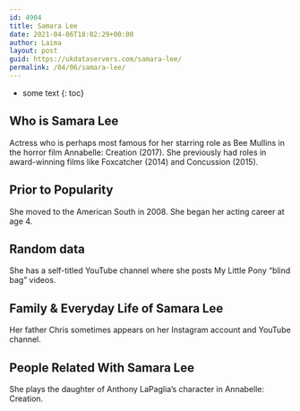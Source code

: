 ```yaml
---
id: 4904
title: Samara Lee
date: 2021-04-06T18:02:29+00:00
author: Laima
layout: post
guid: https://ukdataservers.com/samara-lee/
permalink: /04/06/samara-lee/
---
```


* some text
{: toc}


## Who is Samara Lee
                  
                  
                  
Actress who is perhaps most famous for her starring role as Bee Mullins in the horror film Annabelle: Creation (2017). She previously had roles in award-winning films like Foxcatcher (2014) and Concussion (2015). 
                  
              
            
              
            
                
                
                
## Prior to Popularity
                  
                  
                  
She moved to the American South in 2008. She began her acting career at age 4.
                  
              
            
              
            
                
                
                
## Random data
                  
                  
                  
She has a self-titled YouTube channel where she posts My Little Pony &#8220;blind bag&#8221; videos. 
                  
              
            
              
            
                
                
                
## Family & Everyday Life of Samara Lee
                  
                  
                  
Her father Chris sometimes appears on her Instagram account and YouTube channel.
                  
              
            
              
            
                
                
                
## People Related With Samara Lee
                  
                  
                  
She plays the daughter of Anthony LaPaglia&#8217;s character in Annabelle: Creation.
                  
              
            
              
            
                
              
            
              
              
            
            
              
            
          
          
          